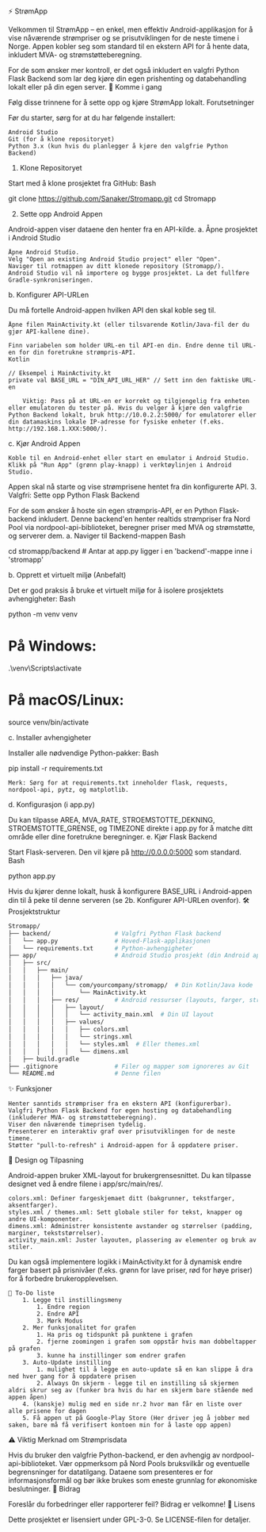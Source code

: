 ⚡️ StrømApp

Velkommen til StrømApp – en enkel, men effektiv Android-applikasjon for å vise nåværende strømpriser og se prisutviklingen for de neste timene i Norge. Appen kobler seg som standard til en ekstern API for å hente data, inkludert MVA- og strømstøtteberegning.

For de som ønsker mer kontroll, er det også inkludert en valgfri Python Flask Backend som lar deg kjøre din egen prishenting og databehandling lokalt eller på din egen server.
🚀 Komme i gang

Følg disse trinnene for å sette opp og kjøre StrømApp lokalt.
Forutsetninger

Før du starter, sørg for at du har følgende installert:

    Android Studio
    Git (for å klone repositoryet)
    Python 3.x (kun hvis du planlegger å kjøre den valgfrie Python Backend)

1. Klone Repositoryet

Start med å klone prosjektet fra GitHub:
Bash

git clone https://github.com/Sanaker/Stromapp.git
cd Stromapp

2. Sette opp Android Appen

Android-appen viser dataene den henter fra en API-kilde.
a. Åpne prosjektet i Android Studio

    Åpne Android Studio.
    Velg "Open an existing Android Studio project" eller "Open".
    Naviger til rotmappen av ditt klonede repository (Stromapp/).
    Android Studio vil nå importere og bygge prosjektet. La det fullføre Gradle-synkroniseringen.

b. Konfigurer API-URLen

Du må fortelle Android-appen hvilken API den skal koble seg til.

    Åpne filen MainActivity.kt (eller tilsvarende Kotlin/Java-fil der du gjør API-kallene dine).

    Finn variabelen som holder URL-en til API-en din. Endre denne til URL-en for din foretrukne strømpris-API.
    Kotlin

    // Eksempel i MainActivity.kt
    private val BASE_URL = "DIN_API_URL_HER" // Sett inn den faktiske URL-en

        Viktig: Pass på at URL-en er korrekt og tilgjengelig fra enheten eller emulatoren du tester på. Hvis du velger å kjøre den valgfrie Python Backend lokalt, bruk http://10.0.2.2:5000/ for emulatorer eller din datamaskins lokale IP-adresse for fysiske enheter (f.eks. http://192.168.1.XXX:5000/).

c. Kjør Android Appen

    Koble til en Android-enhet eller start en emulator i Android Studio.
    Klikk på "Run App" (grønn play-knapp) i verktøylinjen i Android Studio.

Appen skal nå starte og vise strømprisene hentet fra din konfigurerte API.
3. Valgfri: Sette opp Python Flask Backend

For de som ønsker å hoste sin egen strømpris-API, er en Python Flask-backend inkludert. Denne backend'en henter realtids strømpriser fra Nord Pool via nordpool-api-biblioteket, beregner priser med MVA og strømstøtte, og serverer dem.
a. Naviger til Backend-mappen
Bash

cd stromapp/backend # Antar at app.py ligger i en 'backend'-mappe inne i 'stromapp'

b. Opprett et virtuelt miljø (Anbefalt)

Det er god praksis å bruke et virtuelt miljø for å isolere prosjektets avhengigheter:
Bash

python -m venv venv
# På Windows:
.\venv\Scripts\activate
# På macOS/Linux:
source venv/bin/activate

c. Installer avhengigheter

Installer alle nødvendige Python-pakker:
Bash

pip install -r requirements.txt

    Merk: Sørg for at requirements.txt inneholder flask, requests, nordpool-api, pytz, og matplotlib.

d. Konfigurasjon (i app.py)

Du kan tilpasse AREA, MVA_RATE, STROEMSTOTTE_DEKNING, STROEMSTOTTE_GRENSE, og TIMEZONE direkte i app.py for å matche ditt område eller dine foretrukne beregninger.
e. Kjør Flask Backend

Start Flask-serveren. Den vil kjøre på http://0.0.0.0:5000 som standard.
Bash

python app.py

Hvis du kjører denne lokalt, husk å konfigurere BASE_URL i Android-appen din til å peke til denne serveren (se 2b. Konfigurer API-URLen ovenfor).
🛠 Prosjektstruktur
```bash
Stromapp/
├── backend/                  # Valgfri Python Flask backend
│   └── app.py                # Hoved-Flask-applikasjonen
│   └── requirements.txt      # Python-avhengigheter
├── app/                      # Android Studio prosjekt (din Android app)
│   ├── src/
│   │   ├── main/
│   │   │   ├── java/
│   │   │   │   └── com/yourcompany/stromapp/  # Din Kotlin/Java kode
│   │   │   │       └── MainActivity.kt
│   │   │   ├── res/          # Android ressurser (layouts, farger, strings)
│   │   │   │   ├── layout/
│   │   │   │   │   └── activity_main.xml  # Din UI layout
│   │   │   │   ├── values/
│   │   │   │   │   ├── colors.xml
│   │   │   │   │   └── strings.xml
│   │   │   │   │   └── styles.xml  # Eller themes.xml
│   │   │   │   │   └── dimens.xml
│   ├── build.gradle
├── .gitignore                # Filer og mapper som ignoreres av Git
└── README.md                 # Denne filen
```
✨ Funksjoner

    Henter sanntids strømpriser fra en ekstern API (konfigurerbar).
    Valgfri Python Flask Backend for egen hosting og databehandling (inkluderer MVA- og strømstøtteberegning).
    Viser den nåværende timeprisen tydelig.
    Presenterer en interaktiv graf over prisutviklingen for de neste timene.
    Støtter "pull-to-refresh" i Android-appen for å oppdatere priser.

🎨 Design og Tilpasning

Android-appen bruker XML-layout for brukergrensesnittet. Du kan tilpasse designet ved å endre filene i app/src/main/res/.

    colors.xml: Definer fargeskjemaet ditt (bakgrunner, tekstfarger, aksentfarger).
    styles.xml / themes.xml: Sett globale stiler for tekst, knapper og andre UI-komponenter.
    dimens.xml: Administrer konsistente avstander og størrelser (padding, marginer, tekststørrelser).
    activity_main.xml: Juster layouten, plassering av elementer og bruk av stiler.

Du kan også implementere logikk i MainActivity.kt for å dynamisk endre farger basert på prisnivåer (f.eks. grønn for lave priser, rød for høye priser) for å forbedre brukeropplevelsen.
```
📓 To-Do liste
    1. Legge til instillingsmeny
        1. Endre region
        2. Endre API
        3. Mørk Modus
    2. Mer funksjonalitet for grafen
        1. Ha pris og tidspunkt på punktene i grafen
        2. fjerne zoomingen i grafen som oppstår hvis man dobbeltapper på grafen
        3. kunne ha instillinger som endrer grafen
    3. Auto-Update instilling
        1. mulighet til å legge en auto-update så en kan slippe å dra ned hver gang for å oppdatere prisen
        2. Always On skjerm - legge til en instilling så skjermen aldri skrur seg av (funker bra hvis du har en skjerm bare stående med appen åpen)
    4. (kanskje) mulig med en side nr.2 hvor man får en liste over alle prisene for dagen
    5. Få appen ut på Google-Play Store (Her driver jeg å jobber med saken, bare må få verifisert kontoen min for å laste opp appen)
```
⚠️ Viktig Merknad om Strømprisdata

Hvis du bruker den valgfrie Python-backend, er den avhengig av nordpool-api-biblioteket. Vær oppmerksom på Nord Pools bruksvilkår og eventuelle begrensninger for datatilgang. Dataene som presenteres er for informasjonsformål og bør ikke brukes som eneste grunnlag for økonomiske beslutninger.
🤝 Bidrag

Foreslår du forbedringer eller rapporterer feil? Bidrag er velkomne!
📄 Lisens

Dette prosjektet er lisensiert under GPL-3-0. Se LICENSE-filen for detaljer.
